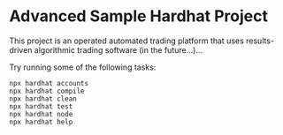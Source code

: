 # Advanced Sample Hardhat Project

This project is an operated automated trading platform that uses results-driven algorithmic trading software (in the future...)...

Try running some of the following tasks:

```shell
npx hardhat accounts
npx hardhat compile
npx hardhat clean
npx hardhat test
npx hardhat node
npx hardhat help
```
